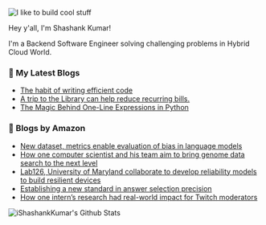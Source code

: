 ![I like to build cool stuff](https://res.cloudinary.com/dt8g3rhcy/image/upload/v1595929574/i_like_to_build_cool_shit._1_nzbwjh.png)

Hey y'all, I'm Shashank Kumar! 

I'm a Backend Software Engineer solving challenging problems in Hybrid Cloud World.

### 📕 My Latest Blogs
<!-- BLOG-POST-LIST:START -->
- [The habit of writing efficient code](https://medium.com/@ishashankkumar/the-habit-of-writing-efficient-code-153b05f04269?source=rss-d24dda280d5f------2)
- [A trip to the Library can help reduce recurring bills.](https://medium.com/swlh/a-trip-to-the-library-can-help-reduce-recurring-bills-23bca495cdf5?source=rss-d24dda280d5f------2)
- [The Magic Behind One-Line Expressions in Python](https://medium.com/swlh/the-magic-behind-one-line-expressions-in-python-816c10180c5c?source=rss-d24dda280d5f------2)
<!-- BLOG-POST-LIST:END -->

### 📕 Blogs by Amazon
<!-- AMAZON-BLOG-POST-LIST:START -->
- [New dataset, metrics enable evaluation of bias in language models](https://www.amazon.science/blog/new-dataset-metrics-enable-evaluation-of-bias-in-language-models)
- [How one computer scientist and his team aim to bring genome data search to the next level](https://www.amazon.science/research-awards/success-stories/genomic-data-science-stefano-ceri)
- [Lab126, University of Maryland collaborate to develop reliability models to build resilient devices](https://www.amazon.science/latest-news/lab126-university-of-maryland-collaborate-to-develop-reliability-models-to-build-resilient-devices)
- [Establishing a new standard in answer selection precision](https://www.amazon.science/blog/establishing-a-new-standard-in-answer-selection-precision)
- [How one intern’s research had real-world impact for Twitch moderators](https://www.amazon.science/working-at-amazon/how-one-interns-research-had-real-world-impact-for-twitch-moderators)
<!-- AMAZON-BLOG-POST-LIST:END -->



<img align="center" alt="iShashankKumar's Github Stats" src="https://github-readme-stats.vercel.app/api?username=ishashankkumar&show_icons=true&hide_border=true" />

